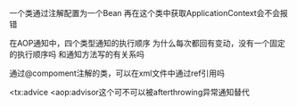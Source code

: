 一个类通过注解配置为一个Bean
再在这个类中获取ApplicationContext会不会报错

在AOP通知中，四个类型通知的执行顺序 为什么每次都回有变动，没有一个固定的执行顺序吗 和通知方法写的有关系吗

通过@compoment注解的类，可以在xml文件中通过ref引用吗

<tx:advice
<aop:advisor这个可不可以被afterthrowing异常通知替代